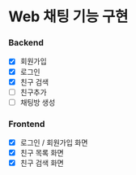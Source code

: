 # Web 채팅 기능 구현

### Backend

- [x] 회원가입
- [x] 로그인
- [x] 친구 검색
- [ ] 친구추가
- [ ] 채팅방 생성

### Frontend

- [x] 로그인 / 회원가입 화면
- [x] 친구 목록 화면
- [x] 친구 검색 화면

